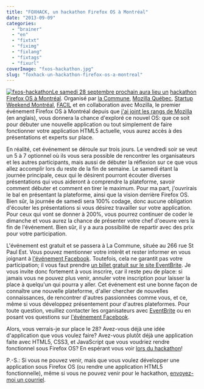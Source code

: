 ```yaml
---
title: "FOXHACK, un hackathon Firefox OS à Montréal"
date: "2013-09-09"
categories: 
  - "brainer"
  - "en"
  - "fixtxt"
  - "fiximg"
  - "fixlang"
  - "fixtags"
  - "fixurl"
coverImage: "fxos-hackathon.jpg"
slug: "foxhack-un-hackathon-firefox-os-a-montreal"
---
```


[![fxos-hackathon](images/fxos-hackathon.jpg)Le samedi 28 septembre prochain aura lieu un](http://fred.dev/content/uploads/2013/09/fxos-hackathon.jpg) [hackathon Firefox OS à Montréal](https://foxhack.eventbrite.com/). Organisé par [la Commune](https://www.lacommune.ca/), [Mozilla Québec](https://mozillaquebec.org/web/fr/), [Startup Weekend Montréal](http://communities.techstars.com/canada/montreal/startup-weekend/), [FACIL](https://facil.qc.ca/fr) et en collaboration avec Mozilla, le premier événement Firefox OS à Montréal depuis que [j'ai joint les rangs de Mozilla](https://fred.dev/one-month-as-a-firefox-os-technical-evangelist/ "One month as a Firefox OS Technical Evangelist") (en anglais), vous donnera la chance d'exploré ce nouvel OS: que ce soit pour débuter une nouvelle application ou tout simplement de faire fonctionner votre application HTML5 actuelle, vous aurez accès à des présentations et experts sur place.

En réalité, cet événement se déroule sur trois jours. Le vendredi soir se veut un 5 à 7 optionnel où ils vous sera possible de rencontrer les organisateurs et les autres participants, mais aussi de débuter la réflexion sur ce que vous allez accomplir lors du reste de la fin de semaine. Le samedi étant la journée principale, ceux qui le désirent pourront écouter diverses présentations qui vous aideront à comprendre la plateforme, savoir comment débuter et comment en tirer le maximum. Pour ma part, j'ouvrirais le bal en présentant la plateforme, ainsi que la vision derrière Firefox OS. Bien sûr, la journée de samedi sera 100% codage, donc aucune obligation d'écouter les présentations si vous désirez travailler sur votre application. Pour ceux qui vont se donner à 200%, vous pourrez continuer de coder le dimanche et vous aurez la chance de présenter votre chef d'oeuvre vers la fin de l'événement. Bien sûr, il y a aura possibilité de repartir avec des prix pour votre participation.

L'événement est gratuit et se passera à La Commune, située au 266 rue St Paul Est. Vous pouvez mentionner votre intérêt et rester informer en vous joignant à [l'événement Facebook](https://foxhack.eventbrite.com/). Toutefois, cela ne garantit pas votre participation; il vous faut prendre [un billet gratuit sur le site EventBrite](https://foxhack.eventbrite.com/). Je vous invite donc fortement à vous inscrire, car il reste peu de place: si jamais vous ne pouvez plus venir, annuler votre inscription pour laisser la place à quelqu'un qui pourra y aller. Cet événement est une bonne façon de connaître une nouvelle plateforme, d'aller chercher de nouvelles connaissances, de rencontrer d'autres passionnées comme vous, et ce, même si vous développez présentement pour d'autres plateformes. Pour toute question, veuillez contacter les organisateurs avec [EventBrite](https://foxhack.eventbrite.com/) ou en posant vos questions sur [l'événement Facebook](https://foxhack.eventbrite.com/).

Alors, vous verrais-je sur place le 28? Avez-vous déjà une idée d'application que vous voulez faire? Avez-vous plutôt déjà une application faite avec HTML5, CSS3, et JavaScript que vous voudriez rendre fonctionnel sous Firefox OS? En espérant vous voir [lors du hackathon](https://foxhack.eventbrite.com/)!

P.-S.: Si vous ne pouvez venir, mais que vous voulez développer une application sous Firefox OS (ou rendre une application HTML5 fonctionnelle), même si vous ne pouvez venir pour le hackathon, [envoyez-moi un courriel](mailto:fharper@mozilla.com).
